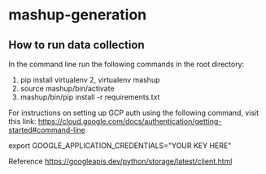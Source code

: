 # mashup-generation

## How to run data collection

In the command line run the following commands in the root directory:

1. pip install virtualenv
2, virtualenv mashup
3. source mashup/bin/activate
4. mashup/bin/pip install -r requirements.txt


For instructions on setting up GCP auth using the following command, visit this link: https://cloud.google.com/docs/authentication/getting-started#command-line

export GOOGLE_APPLICATION_CREDENTIALS="YOUR KEY HERE"

Reference https://googleapis.dev/python/storage/latest/client.html
